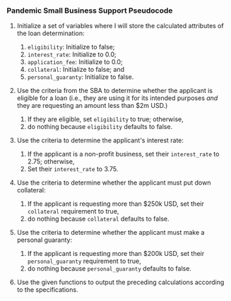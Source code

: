 ### Pandemic Small Business Support Pseudocode

1. Initialize a set of variables where I will store the calculated attributes of the loan determination:

	1. `eligibility`: Initialize to false;
	2. `interest_rate`: Initialize to 0.0;
	3. `application_fee`: Initialize to 0.0;
	4. `collateral`: Initialize to false; and
	5. `personal_guaranty`: Initialize to false.

2. Use the criteria from the SBA to determine whether the applicant is eligible for a loan (i.e., they are using it for its intended purposes _and_ they are requesting an amount less than $2m USD.)
	1. If they are eligible, set `eligibility` to true; otherwise,
	2. do nothing because `eligibility` defaults to false.

3. Use the criteria to determine the applicant's interest rate:
	1. If the applicant is a non-profit business, set their `interest_rate` to 2.75; otherwise, 
	2. Set their `interest_rate` to 3.75.

4. Use the criteria to determine whether the applicant must put down collateral:
	1. If the applicant is requesting more than $250k USD, set their `collateral` requirement to true, 
	2. do nothing because `collateral` defaults to false.

5. Use the criteria to determine whether the applicant must make a personal guaranty:
	1. If the applicant is requesting more than $200k USD, set their `personal_guaranty` requirement to true, 
	2. do nothing because `personal_guaranty` defaults to false.

6. Use the given functions to output the preceding calculations according to the specifications. 